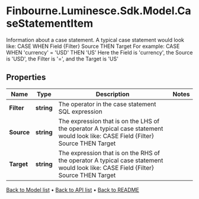 # Finbourne.Luminesce.Sdk.Model.CaseStatementItem
Information about a case statement.  A typical case statement would look like:  CASE WHEN Field {Filter} Source THEN Target  For example: CASE WHEN 'currency' = 'USD' THEN 'US'  Here the Field is 'currency', the Source is 'USD', the Filter is '=', and the Target is 'US'

## Properties

Name | Type | Description | Notes
------------ | ------------- | ------------- | -------------
**Filter** | **string** | The operator in the case statement SQL expression | 
**Source** | **string** | The expression that is on the LHS of the operator  A typical case statement would look like:  CASE Field {Filter} Source THEN Target | 
**Target** | **string** | The expression that is on the RHS of the operator  A typical case statement would look like:  CASE Field {Filter} Source THEN Target | 

[Back to Model list](../README.md#documentation-for-models) &#8226; [Back to API list](../README.md#documentation-for-api-endpoints) &#8226; [Back to README](../README.md)

